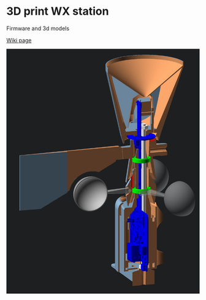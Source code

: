 # 3D print WX station

Firmware and 3d models

[Wiki page](https://remoteqth.com/w/doku.php?id=3d_print_wx_station)

![Hardware](3d-wx-station.png)

